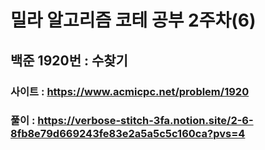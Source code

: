 # 밀라 알고리즘 코테 공부 2주차(6)

## 백준 1920번 : 수찾기

### 사이트 : https://www.acmicpc.net/problem/1920
### 풀이 : https://verbose-stitch-3fa.notion.site/2-6-8fb8e79d669243fe83e2a5a5c5c160ca?pvs=4